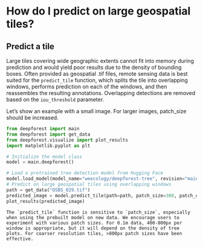 # How do I predict on large geospatial tiles?

## Predict a tile

Large tiles covering wide geographic extents cannot fit into memory during prediction and would yield poor results due to the density of bounding boxes. Often provided as geospatial .tif files, remote sensing data is best suited for the `predict_tile` function, which splits the tile into overlapping windows, performs prediction on each of the windows, and then reassembles the resulting annotations. Overlapping detections are removed based on the `iou_threshold` parameter.

Let’s show an example with a small image. For larger images, patch_size should be increased.

```python
from deepforest import main
from deepforest import get_data
from deepforest.visualize import plot_results
import matplotlib.pyplot as plt

# Initialize the model class
model = main.deepforest()

# Load a pretrained tree detection model from Hugging Face
model.load_model(model_name="weecology/deepforest-tree", revision="main")
# Predict on large geospatial tiles using overlapping windows
path = get_data("OSBS_029.tif")
predicted_image = model.predict_tile(path=path, patch_size=300, patch_overlap=0.25)
plot_results(predicted_image)
```

```{note}
The `predict_tile` function is sensitive to `patch_size`, especially when using the prebuilt model on new data. We encourage users to experiment with various patch sizes. For 0.1m data, 400-800px per window is appropriate, but it will depend on the density of tree plots. For coarser resolution tiles, >800px patch sizes have been effective.
```